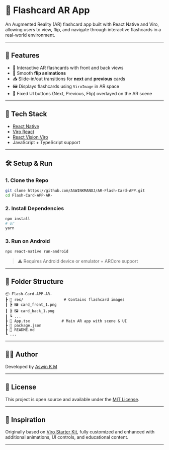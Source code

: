 # 📱 Flashcard AR App

An Augmented Reality (AR) flashcard app built with React Native and Viro, allowing users to view, flip, and navigate through interactive flashcards in a real-world environment.

---

## 🚀 Features

- 🧠 Interactive AR flashcards with front and back views
- 🔁 Smooth **flip animations**
- 📥 Slide-in/out transitions for **next** and **previous** cards
- 🖼️ Displays flashcards using `ViroImage` in AR space
- 🧭 Fixed UI buttons (Next, Previous, Flip) overlayed on the AR scene

---

## 🧰 Tech Stack

- [React Native](https://reactnative.dev/)
- [Viro React](https://github.com/viromedia/viro)
- [React Vision Viro](https://github.com/ReactVision)
- JavaScript + TypeScript support

---

## 🛠️ Setup & Run

### 1. Clone the Repo

```bash
git clone https://github.com/ASWINKMANOJ/AR-Flash-Card-APP.git
cd Flash-Card-APP-AR-
````

### 2. Install Dependencies

```bash
npm install
# or
yarn
```

### 3. Run on Android

```bash
npx react-native run-android
```

> ⚠️ Requires Android device or emulator + ARCore support

---

## 📂 Folder Structure

```
📦 Flash-Card-APP-AR-
┣ 📁 res/                  # Contains flashcard images
┃ ┣ 🖼 card_front_1.png
┃ ┣ 🖼 card_back_1.png
┃ ┗ ...
┣ 📄 App.tsx              # Main AR app with scene & UI
┣ 📄 package.json
┣ 📄 README.md
┗ ...
```

---


## 🙋‍♂️ Author

Developed by [Aswin K M](https://github.com/ASWINKMANOJ)

---

## 📃 License

This project is open source and available under the [MIT License](LICENSE).

---

## 🌟 Inspiration

Originally based on [Viro Starter Kit](https://github.com/ReactVision/starter-kit), fully customized and enhanced with additional animations, UI controls, and educational content.


---

